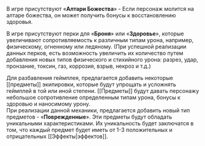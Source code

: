 
В игре присутствуют «**Алтари Божества**» - Если персонаж молится на алтаре божества, он может получить бонусы к восстановлению здоровья. 

В игре присутствуют перки для «**Броня**» или «**Здоровье**», которые увеличивают сопротивляемость к различным типам урона, например, физическому, огненному или ледяному. (При успешной реализации данных перков, есть возможность увеличить их количество путем добавления новых типов физического и стихийного урона: разрез, удар, пронзание, токсин, газ, коррозия, взрыв, некроз и т.д.)

Для разбавления геймплея, предлагается добавить некоторые [[предметы]] экипировки, которые будут упрощать и усложнять геймплей в той или иной степени. 
[[Предметы]] будут давать персонажу небольшое сопротивление определенным типам урона, бонусы к здоровью и наносимому урону.  
При реализации данной механики, предлагается добавить новый тип предметов - «**Поврежденные**». Эти предметы будут обладать уникальными характеристиками. Их уникальность будет заключатся в том, что каждый предмет будет иметь от 1-3 положительных и отрицательных [[Эффекты|эффектов]]. 
